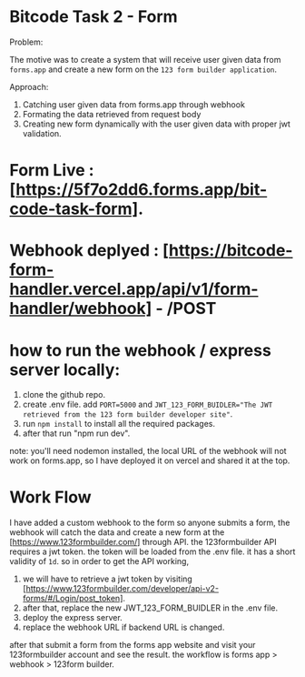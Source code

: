 # Bitcode Task 2 - Form

Problem:

The motive was to create a system that will receive user given data from `forms.app` and create a new form on the `123 form builder application`.

Approach:

1. Catching user given data from forms.app through webhook
2. Formating the data retrieved from request body
3. Creating new form dynamically with the user given data with proper jwt validation.

# Form Live : [https://5f7o2dd6.forms.app/bit-code-task-form].

# Webhook deplyed : [https://bitcode-form-handler.vercel.app/api/v1/form-handler/webhook] - /POST

# how to run the webhook / express server locally:

1. clone the github repo.
2. create .env file. add `PORT=5000` and `JWT_123_FORM_BUIDLER="The JWT retrieved from the 123 form builder developer site"`.
3. run `npm install` to install all the required packages.
4. after that run "npm run dev".

note: you'll need nodemon installed, the local URL of the webhook will not work on forms.app, so I have deployed it on vercel and shared it at the top.

# Work Flow

I have added a custom webhook to the form so anyone submits a form, the webhook will catch the data and create a new form at the [https://www.123formbuilder.com/] through API. the 123formbuilder API requires a jwt token. the token will be loaded from the .env file. it has a short validity of `1d`. so in order to get the API working,

1. we will have to retrieve a jwt token by visiting [https://www.123formbuilder.com/developer/api-v2-forms/#/Login/post_token].
2. after that, replace the new JWT_123_FORM_BUIDLER in the .env file.
3. deploy the express server.
4. replace the webhook URL if backend URL is changed.

after that submit a form from the forms app website and visit your 123formbuilder account and see the result.
the workflow is forms app > webhook > 123form builder.
